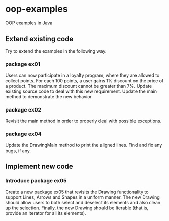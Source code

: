 # oop-examples
OOP examples in Java

## Extend existing code
Try to extend the examples in the following way.

### package ex01
Users can now participate in a loyalty program, where they are allowed to collect points. 
For each 100 points, a user gains 1% discount on the price of a product. The maximum discount cannot be greater than 7%.
Update existing source code to deal with this new requirement.
Update the main method to demonstrate the new behavior.

### package ex02
Revisit the main method in order to properly deal with possible exceptions.

### package ex04
Update the DrawingMain method to  print the aligned lines.
Find and fix any bugs, if any.

## Implement new code 

### Introduce package ex05
Create a new package ex05 that revisits the Drawing functionality to support Lines, Arrows and Shapes in a uniform manner. 
The new Drawing should allow users to both select and deselect its elements and also clean up the selection.
Finally, the new Drawing should be Iterable (that is, provide an iterator for all its elements).
